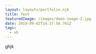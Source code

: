 ```yaml
---
layout: layouts/portfolio.njk
title: Test
featuredImage: /images/demo-image-2.jpg
date: 2019-09-02T14:37:56.761Z
tags:
  - vb
---
```

ghjk
